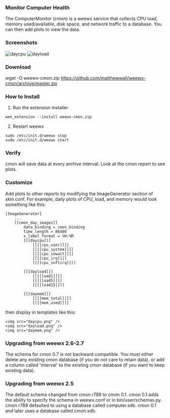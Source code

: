 ### Monitor Computer Health

The ComputerMonitor (cmon) is a weewx service that collects CPU load, memory used/available, disk space, and network traffic to a database.  You can then add plots to view the data.

### Screenshots
![daycpu](http://lancet.mit.edu/mwall/projects/weather/cmon-daycpu.png )
![dayload](http://lancet.mit.edu/mwall/projects/weather/cmon-dayload.png )

### Download

wget -O weewx-cmon.zip https://github.com/matthewwall/weewx-cmon/archive/master.zip

### How to Install

1.  Run the extension installer

```
wee_extension --install weewx-cmon.zip
```

2.  Restart weewx

```
sudo /etc/init.d/weewx stop
sudo /etc/init.d/weewx start
```

### Verify

cmon will save data at every archive interval.  Look at the cmon report to see plots.

### Customize

Add plots to other reports by modifying the ImageGenerator section of skin.conf.  For example, daily plots of CPU, load, and memory would look something like this:

```
[ImageGenerator]
    ...
    [[cmon_day_images]]
        data_binding = cmon_binding
        time_length = 86400
        x_label_format = %H:%M
        [[[daycpu]]]
            [[[[cpu_user]]]]
            [[[[cpu_system]]]]
            [[[[cpu_iowait]]]]
            [[[[cpu_irq]]]]
            [[[[cpu_softirq]]]]

        [[[dayload]]]
            [[[[load1]]]]
            [[[[load5]]]]
            [[[[load15]]]]

        [[[daymem]]]
            [[[[mem_total]]]]
            [[[[mem_used]]]]
```

then display in templates like this:

```
<img src="daycpu.png" />
<img src="dayload.png" />
<img src="daymem.png" />
```

### Upgrading from weewx 2.6-2.7

The schema for cmon 0.7 is not backward compatible.  You must either delete any existing cmon database (if you do not care to retain data), or add a column called 'interval' to the existing cmon database (if you want to keep existing data).

### Upgrading from weewx 2.5

The default schema changed from cmon r789 to cmon 0.1.  cmon 0.1 adds the ability to specify the schema in weewx.conf or in bin/user/schemas.py.  cmon r789 defaulted to using a database called computer.sdb.  cmon 0.1 and later uses a database called cmon.sdb.